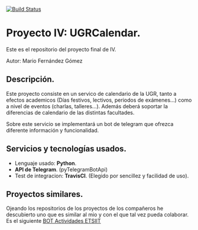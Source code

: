 [![Build Status](https://travis-ci.org/mariofg92/ivmario.svg?branch=master)](https://travis-ci.org/mariofg92/ivmario)

# Proyecto IV: UGRCalendar.
Este es el repositorio del proyecto final de IV.

Autor: Mario Fernández Gómez

## Descripción.

Este proyecto consiste en un servico de calendario de la UGR, tanto a efectos academicos (Días festivos, lectivos, periodos de exámenes...) como a nivel de eventos (charlas, talleres...). Además deberá soportar la diferencias de calendario de las distintas facultades.

Sobre este servicio se implementará un bot de telegram que ofrezca diferente información y funcionalidad.

## Servicios y tecnologías usados.

+ Lenguaje usado: **Python**.
+ **API de Telegram**. (pyTelegramBotApi)
+ Test de integracion: **TravisCI**. (Elegido por sencillez y facilidad de uso).

## Proyectos similares.

Ojeando los repositorios de los proyectos de los compañeros he descubierto uno que es similar al mio y con el que tal vez pueda colaborar. Es el siguiente [BOT Actividades ETSIIT](https://maverick94.github.io/IV_Proyecto/)
